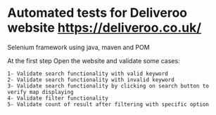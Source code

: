 # Automated tests for Deliveroo website https://deliveroo.co.uk/

Selenium framework using java, maven and POM

At the first step Open the website and validate some cases:
```
1- Validate search functionality with valid keyword
2- Validate search functionality with invalid keyword
3- Validate search functionality by clicking on search button to verify map displaying 
4- Validate filter functionality 
5- Validate count of result after filtering with specific option 
```

